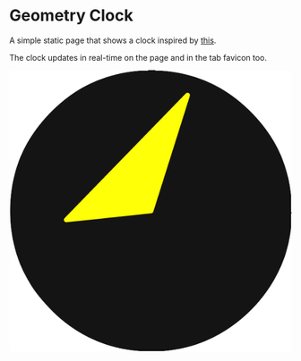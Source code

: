 # Geometry Clock

A simple static page that shows a clock inspired by [this](https://www.behance.net/gallery/15750899/Geometry-Clock).

The clock updates in real-time on the page and in the tab favicon too.

![](./public/Geometry_Clock.png)
